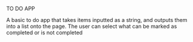 TO DO APP

A basic to do app that takes items inputted as a string, and outputs them into a list onto the page. The user can select what can be marked as completed
or is not completed